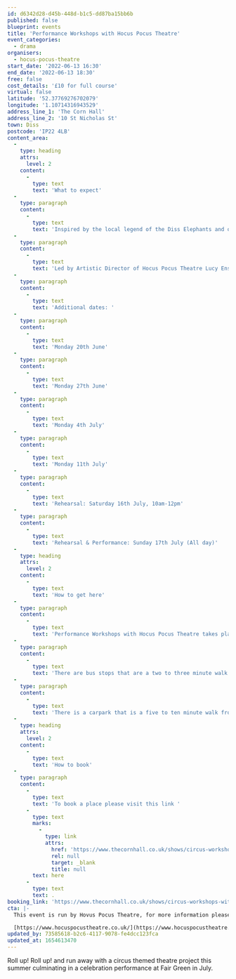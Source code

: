 ```yaml
---
id: d6342d28-d45b-448d-b1c5-dd87ba15bb6b
published: false
blueprint: events
title: 'Performance Workshops with Hocus Pocus Theatre'
event_categories:
  - drama
organisers:
  - hocus-pocus-theatre
start_date: '2022-06-13 16:30'
end_date: '2022-06-13 18:30'
free: false
cost_details: '£10 for full course'
virtual: false
latitude: '52.37769276702079'
longitude: '1.10714316943529'
address_line_1: 'The Corn Hall'
address_line_2: '10 St Nicholas St'
town: Diss
postcode: 'IP22 4LB'
content_area:
  -
    type: heading
    attrs:
      level: 2
    content:
      -
        type: text
        text: 'What to expect'
  -
    type: paragraph
    content:
      -
        type: text
        text: 'Inspired by the local legend of the Diss Elephants and other circus heritage stories the group will meet weekly to devise an outdoor performance piece.'
  -
    type: paragraph
    content:
      -
        type: text
        text: 'Led by Artistic Director of Hocus Pocus Theatre Lucy Enskat, the sessions will incorporate games, clown techniques, improvisation exercises and collaborative performance. Weaving a magical narrative together the group will co-create the show from scratch and be supported with elements of costume design, sound and production too!'
  -
    type: paragraph
    content:
      -
        type: text
        text: 'Additional dates: '
  -
    type: paragraph
    content:
      -
        type: text
        text: 'Monday 20th June'
  -
    type: paragraph
    content:
      -
        type: text
        text: 'Monday 27th June'
  -
    type: paragraph
    content:
      -
        type: text
        text: 'Monday 4th July'
  -
    type: paragraph
    content:
      -
        type: text
        text: 'Monday 11th July'
  -
    type: paragraph
    content:
      -
        type: text
        text: 'Rehearsal: Saturday 16th July, 10am-12pm'
  -
    type: paragraph
    content:
      -
        type: text
        text: 'Rehearsal & Performance: Sunday 17th July (All day)'
  -
    type: heading
    attrs:
      level: 2
    content:
      -
        type: text
        text: 'How to get here'
  -
    type: paragraph
    content:
      -
        type: text
        text: 'Performance Workshops with Hocus Pocus Theatre takes place at The Corn Hall.'
  -
    type: paragraph
    content:
      -
        type: text
        text: 'There are bus stops that are a two to three minute walk from the venue.'
  -
    type: paragraph
    content:
      -
        type: text
        text: 'There is a carpark that is a five to ten minute walk from the venue.'
  -
    type: heading
    attrs:
      level: 2
    content:
      -
        type: text
        text: 'How to book'
  -
    type: paragraph
    content:
      -
        type: text
        text: 'To book a place please visit this link '
      -
        type: text
        marks:
          -
            type: link
            attrs:
              href: 'https://www.thecornhall.co.uk/shows/circus-workshops-with-hocus-pocus-theatre/'
              rel: null
              target: _blank
              title: null
        text: here
      -
        type: text
        text: .
booking_link: 'https://www.thecornhall.co.uk/shows/circus-workshops-with-hocus-pocus-theatre/'
cta: |-
  This event is run by Hovus Pocus Theatre, for more information please get in touch via:

  [https://www.hocuspocustheatre.co.uk/](https://www.hocuspocustheatre.co.uk/)
updated_by: 73585618-b2c6-4117-9078-fe4dcc123fca
updated_at: 1654613470
---
```

Roll up! Roll up! and run away with a circus themed theatre project this summer culminating in a celebration performance at Fair Green in July.